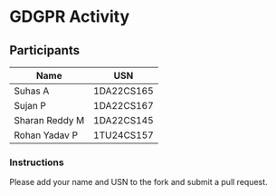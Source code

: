 # GDGPR Activity

## Participants

| Name   | USN        |
|--------|------------|
| Suhas A| 1DA22CS165 |
| Sujan P| 1DA22CS167 |
| Sharan Reddy M| 1DA22CS145|
| Rohan Yadav P| 1TU24CS157 |
### Instructions
Please add your name and USN to the fork and submit a pull request.

